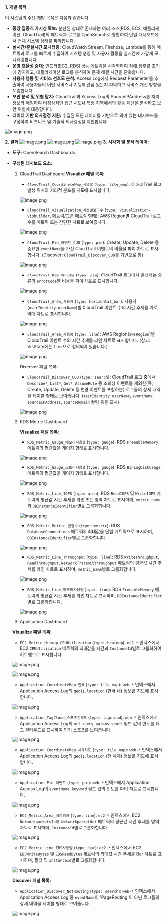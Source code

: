 **1. 개발 목적**

이 시스템의 주요 개발 목적은 다음과 같습니다.

- **중앙 집중식 가시성 확보:** 분산된 상태로 존재하는 여러 소스(RDS, EC2, 애플리케이션, CloudTrail)의 메트릭과 로그를 OpenSearch로 통합하여 단일 대시보드에서 전체 시스템 상태를 파악합니다.
- **실시간/준실시간 모니터링:** CloudWatch Stream, Firehose, Lambda를 통해 메트릭과 로그를 빠르게 수집하여 시스템 운영 및 사용자 활동을 실시간에 가깝게 모니터링합니다.
- **운영 효율성 증대:** 인프라(EC2, RDS) 성능 메트릭을 시각화하여 장애 징후를 조기에 감지하고, 애플리케이션 로그를 분석하여 문제 해결 시간을 단축합니다.
- **사용자 행동 및 서비스 선호도 분석:** Access Log에서 Request Parameter를 추출하여 사용자들이 어떤 서비스나 기능에 관심 있는지 파악하고 서비스 개선 방향을 도출합니다.
- **보안 분석 및 위협 탐지:** CloudTrail과 Access Log의 SourceIPAddress를 지리 정보와 매핑하여 비정상적인 접근 시도나 특정 지역에서의 활동 패턴을 분석하고 보안 위협에 대응합니다.
- **데이터 기반 의사결정 지원:** 수집된 모든 데이터를 기반으로 의미 있는 대시보드를 구성하여 비즈니스 및 기술적 의사결정을 지원합니다.

![image.png](attachment:10f97972-6f1c-4d25-9449-d7788d834ac9:image.png)

**2. 결과**
![image.png](attachment:93fcc435-397b-4ab0-962e-f2197aaf62df:image.png)
![image.png](attachment:059cd5df-1ffb-47fa-9eb3-de899365c636:image.png)
![image.png](attachment:023259ea-8b15-4e1f-8c35-0a817f0fb2d9:image.png)
**3. 시각화 및 분석 레이어:**
  - **도구:** OpenSearch Dashboards
  - **구성된 대시보드 요소:**
      1.  CloudTrail Dashboard
          **Visualize 패널 목록:**
          - `CloudTrail_CoordinateMap_사용량` (`type: tile_map`): CloudTrail 로그 발생 위치의 지리적 분포를 지도에 표시합니다.
          
          ![image.png](attachment:47503666-a49b-426d-abcb-fc3f7ce3b050:image.png)
          
          - `CloudTrail_visualization_리전별로그수` (`type: visualization-visbuilder`, 메트릭/그룹 메트릭 형태): AWS Region별 CloudTrail 로그 수를 메트릭 또는 간단한 차트로 보여줍니다.
          
          ![image.png](attachment:4d6736ce-fb6c-47b6-a631-63b7dd0bee52:image.png)
          
          - `CloudTrail_Pie_이벤트_CUD` (`type: pie`): Create, Update, Delete 등 중요한 `eventName`을 가진 CloudTrail 이벤트의 비율을 파이 차트로 표시합니다. (Discover: `CloudTrail_Discover_CUD`를 기반으로 함)
          
          ![image.png](attachment:9a8726bc-442b-4cfd-a0a8-aea7d23218ca:image.png)
          
          - `CloudTrail_Pie_에러코드` (`type: pie`): CloudTrail 로그에서 발생하는 오류의 `errorCode`별 비율을 파이 차트로 표시합니다.
          
          ![image.png](attachment:0b8622b6-7c74-4358-a8ce-2de4dba7a240:image.png)
          
          - `CloudTrail_Area_사용자` (`type: horizontal_bar`): 사용자(`userIdentity.userName`)별 CloudTrail 이벤트 수의 시간 추세를 가로 막대 차트로 표시합니다.
          
          ![image.png](attachment:4ae79041-9235-499e-9008-ae8a4427634a:image.png)
          
          - `CloudTrail_Area_사용량` (`type: line`): AWS Region(`awsRegion`)별 CloudTrail 이벤트 수의 시간 추세를 라인 차트로 표시합니다. (참고: VisState에는 `line`으로 정의되어 있습니다.)
          
          ![image.png](attachment:c673ae57-e8e8-4886-961c-be69c8e82ce2:image.png)
          
          Discover 패널 목록:
          
          - `CloudTrail_Discover_CUD` (`type: search`): CloudTrail 로그 중에서 `Describe*`, `List*`, `Get*`, `AssumeRole` 등 조회성 이벤트를 제외한(즉, Create, Update, Delete 등 변경 이벤트를 포함하는) 로그들의 상세 내역을 테이블 형태로 보여줍니다. (`userIdentity.userName`, `eventName`, `sourceIPAddress`, `sourceDomain` 컬럼 등을 표시)
          
          ![image.png](attachment:4c0220aa-5b1c-4588-8fda-bf2fc69d72a0:image.png)
          
      2. RDS Metric Dashboard
          
          **Visualize 패널 목록:**
          
          - `RDS_Metric_Gauge_메모리사용량` (`type: gauge`): RDS `FreeableMemory` 메트릭의 평균값을 게이지 형태로 표시합니다.
          
          ![image.png](attachment:a93295f2-72d7-42c5-9d38-0540059bb93c:image.png)
          
          - `RDS_Metric_Gauge_스토리지용량` (`type: gauge`): RDS `BinLogDiskUsage` 메트릭의 평균값을 게이지 형태로 표시합니다.
          
          ![image.png](attachment:637df933-43ae-4422-a523-025c96eca75f:image.png)
          
          - `RDS_Metric_Line_IOPS` (`type: area`): RDS `ReadIOPS` 및 `WriteIOPS` 메트릭의 평균값 시간 추세를 라인 또는 영역 차트로 표시하며, `metric_name`과 `DBInstanceIdentifier`별로 그룹화합니다.
          
          ![image.png](attachment:1fa21e85-2ed8-44e4-9324-d8eba03831cb:image.png)
          
          - `RDS_Metric_Metric_연결수` (`type: metric`): RDS `DatabaseConnections` 메트릭의 최대값을 단일 메트릭으로 표시하며, `DBInstanceIdentifier`별로 그룹화합니다.
          
          ![image.png](attachment:89f3de8c-93f8-4755-ace7-5737eaa09233:image.png)
          
          - `RDS_Metric_Line_Throughput` (`type: line`): RDS `WriteThroughput`, `ReadThroughput`, `NetworkTransmitThroughput` 메트릭의 평균값 시간 추세를 라인 차트로 표시하며, `metric_name`별로 그룹화합니다.
          
          ![image.png](attachment:96ad650d-866c-4e16-8eef-5c5ea7938156:image.png)
          
          - `RDS_Metric_Line_메모리사용량` (`type: line`): RDS `FreeableMemory` 메트릭의 평균값 시간 추세를 라인 차트로 표시하며, `DBInstanceIdentifier`별로 그룹화합니다.
          
          ![image.png](attachment:05ab3bb5-4a82-4d12-b219-f09fd8ad9e92:image.png)
          
      
      3. Application Dashboard
      
      **Visualize 패널 목록:**
      
      - `EC2_Metric_Hitmap_CPUUtilization` (`type: heatmap`): `ec2-*` 인덱스에서 EC2 `CPUUtilization` 메트릭의 최대값을 시간과 `InstanceId`별로 그룹화하여 히트맵으로 표시합니다.
      
      ![image.png](attachment:93bc12c7-83a1-4020-965e-d8f005ebd046:image.png)
      
      ![image.png](attachment:2773948e-70a4-4ab9-83ab-2bb17c970a75:image.png)
      
      - `Application_CoordinateMap_한국` (`type: tile_map`): `web-*` 인덱스에서 Application Access Log의 `geoip.location` (한국 내) 정보를 지도에 표시합니다.
      
      ![image.png](attachment:6f955318-59a7-4403-ae66-d1f31c7fed6f:image.png)
      
      - `Application_TagCloud_스포츠선호도` (`type: tagcloud`): `web-*` 인덱스에서 Application Access Log의 `url.query_params.sport` 필드 값의 빈도를 태그 클라우드로 표시하여 인기 스포츠를 보여줍니다.
      
      ![image.png](attachment:245f1016-3bdb-4d2a-94a3-a278839399a3:image.png)
      
      - `Application_CoordinateMap_세계지도` (`type: tile_map`): `web-*` 인덱스에서 Application Access Log의 `geoip.location` (전 세계) 정보를 지도에 표시합니다.
      
      ![image.png](attachment:141bac3d-db9b-4cac-af12-af594253da97:image.png)
      
      - `Application_Pie_이벤트` (`type: pie`): `web-*` 인덱스에서 Application Access Log의 `eventName.keyword` 필드 값의 빈도를 파이 차트로 표시합니다.
      
      ![image.png](attachment:611171c7-1aa3-485e-ba72-53ba60c90613:image.png)
      
      - `EC2_Metric_Area_네트워크` (`type: line`): `ec2-*` 인덱스에서 EC2 `NetworkpacketsIn과 NetworkpacketOut` 메트릭의 평균값 시간 추세를 영역 차트로 표시하며, `InstanceId`별로 그룹화합니다.
      
      ![image.png](attachment:38b87fa4-8487-4383-9ae2-38cb94d7e6e5:image.png)
      
      - `EC2_Metric_Line_EBS사용량` (`type: bar`): `ec2-*` 인덱스에서 EC2 `EBSWriteBytes` 및 `EBSReadBytes` 메트릭의 최대값 시간 추세를 Bar 차트로 표시하며, 필터 및 `InstanceId`별로 그룹화합니다.
      
      ![image.png](attachment:9d467b6e-b87e-4e4e-827d-c8870947d939:image.png)
      
      **Discover 패널 목록:**
      
      - `Application_Discover_NotRouting` (`type: search`): `web-*` 인덱스에서 Application Access Log 중 `eventName`이 'PageRouting'이 아닌 로그들의 상세 내역을 테이블 형태로 보여줍니다.
    
      ![image.png](attachment:412b9917-3251-4c9e-8a3f-5dd9f0010f22:image.png)
    
